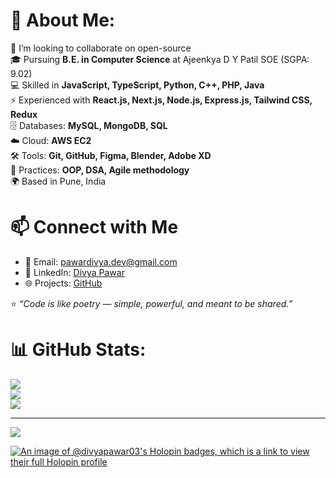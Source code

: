 
# 💫 About Me:
 👯 I’m looking to collaborate on open-source<br>
 🎓 Pursuing **B.E. in Computer Science** at Ajeenkya D Y Patil SOE (SGPA: 9.02)  
 💻 Skilled in **JavaScript, TypeScript, Python, C++, PHP, Java**  
 ⚡ Experienced with **React.js, Next.js, Node.js, Express.js, Tailwind CSS, Redux**  
 🗄️ Databases: **MySQL, MongoDB, SQL**  
 ☁️ Cloud: **AWS EC2**  
 🛠️ Tools: **Git, GitHub, Figma, Blender, Adobe XD**  
 🔐 Practices: **OOP, DSA, Agile methodology**  
 🌍 Based in Pune, India  

 # 📫 Connect with Me  
- 📧 Email: [pawardivya.dev@gmail.com](mailto:pawardivya.dev@gmail.com)  
- 💼 LinkedIn: [Divya Pawar](https://www.linkedin.com/in/divyapawar31)  
- 🌐 Projects: [GitHub](https://github.com/DIVYA-PAWAR-03)


⭐️ *“Code is like poetry — simple, powerful, and meant to be shared.”*  
# 📊 GitHub Stats:
![](https://github-readme-stats.vercel.app/api?username=DIVYA-PAWAR-03&theme=dark&hide_border=false&include_all_commits=false&count_private=false)<br/>
![](https://github-readme-streak-stats.herokuapp.com/?user=DIVYA-PAWAR-03&theme=dark&hide_border=false)<br/>
![](https://github-readme-stats.vercel.app/api/top-langs/?username=DIVYA-PAWAR-03&theme=dark&hide_border=false&include_all_commits=false&count_private=false&layout=compact)

---
[![](https://visitcount.itsvg.in/api?id=DIVYA-PAWAR-03&icon=0&color=0)](https://visitcount.itsvg.in)

<!-- Proudly created with GPRM ( https://gprm.itsvg.in ) -->
[![An image of @divyapawar03's Holopin badges, which is a link to view their full Holopin profile](https://holopin.me/divyapawar03)](https://holopin.io/@divyapawar03)
